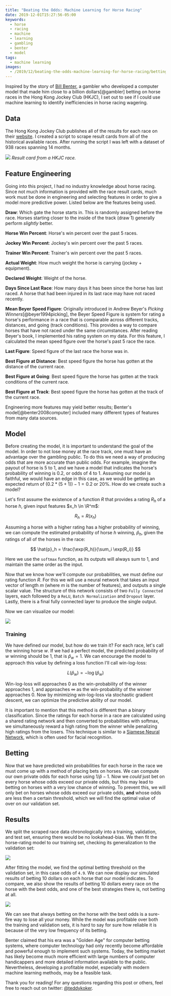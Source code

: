 ```yaml
---
title: "Beating the Odds: Machine Learning for Horse Racing"
date: 2019-12-01T15:27:56-05:00
keywords:
  - horse
  - racing
  - machine
  - learning
  - gambling
  - benter
  - model
tags:
  - machine learning
images:
  - /2019/12/beating-the-odds-machine-learning-for-horse-racing/betting.png
---
```


Inspired by the story of [Bill
Benter](https://en.wikipedia.org/wiki/Bill_Benter), a gambler who developed a
computer model that made him close to a billion dollars[@gambler] betting on horse
races in the Hong Kong Jockey Club (HKJC), I set out to see if I could use machine
learning to identify inefficiencies in horse racing wagering.
<!--more-->

## Data

The Hong Kong Jockey Club publishes all of the results for each race on their
[website](https://racing.hkjc.com/racing/english/index.aspx). I created a script
to scrape result cards from all of the historical available races. After running
the script I was left with a dataset of 938 races spanning 14 months.

![](hkjc.png)
*Result card from a HKJC race.*

## Feature Engineering

Going into this project, I had no industry knowledge about horse racing. Since
not much information is provided with the race result cards, much work must be
done in engineering and selecting features in order to give a model more
predictive power. Listed below are the features being used.

**Draw**: Which gate the horse starts in. This is randomly assigned before the
race. Horses starting closer to the inside of the track (draw 1) generally perform
*slightly* better.

**Horse Win Percent**: Horse's win percent over the past 5 races.

**Jockey Win Percent**: Jockey's win percent over the past 5 races.

**Trainer Win Percent**: Trainer's win percent over the past 5 races.

**Actual Weight**: How much weight the horse is carrying (jockey +
equipment).

**Declared Weight**: Weight of the horse.

**Days Since Last Race**: How many days it has been since the horse has last
raced. A horse that had been injured in its last race may have not raced
recently.

**Mean Beyer Speed Figure**: Originally introduced in Andrew Beyer's *Picking
Winners*[@beyer1994picking], the Beyer Speed Figure is system for rating a
horse's performance in a race that is comparable across different tracks,
distances, and going (track conditions). This provides a way to compare horses that have not
raced under the same circumstances. After reading Beyer's book, I implemented
his rating system on my data. For this feature, I calculated the mean speed
figure over the horse's past 5 race the race.

**Last Figure**: Speed figure of the last race the horse was in.

**Best Figure at Distance**: Best speed figure the horse has gotten at the
distance of the current race.

**Best Figure at Going**: Best speed figure the horse has gotten at the
track conditions of the current race.

**Best Figure at Track**: Best speed figure the horse has gotten at the
track of the current race.

Engineering more features may yield better results; Benter's
model[@benter2008computer] included many different types of features from many
data sources.

## Model

Before creating the model, it is important to understand the goal of the model.
In order to not lose money at the race track, one must have an advantage over
the gambling public. To do this we need a way of producing odds that are more
accurate than public odds. For example, imagine the payout of horse is 5 to 1,
and we have a model that indicates the horse's probability of winning is 0.2, or
odds of 4 to 1. Assuming our model is faithful, we would have an edge in this
case, as we would be getting an expected return of $(0.2 * (5 + 1)) - 1 = 0.2$
or 20%. How do we create such a model?

Let's first assume the existence of a function $R$ that provides a rating $R_h$ of a
horse $h$, given input features $x_h \in \R^m$:

$$ R_h = R(x_h) $$ 

Assuming a horse with a higher rating has a higher probability of winning, we can
compute the estimated probability of horse $h$ winning, $\hat{p}_h$, given the ratings of all of the
horses in the race:

$$ \hat{p}_h = \frac{\exp(R_h)}{\sum_i \exp(R_i)} $$

Here we use the `softmax` function, as its outputs will always sum to 1, and
maintain the same order as the input.

Now that we know how we'll compute our probabilities, we must define our rating
function $R$. For this we will use a neural network that takes an input vector
of length $m$ (where $m$ is the number of features), and outputs a single scalar
value. The structure of this network consists of two `Fully Connected` layers, each
followed by a `ReLU`, `Batch Normalization` and `Dropout` layer. Lastly, there
is a final fully connected layer to produce the single output.

Now we can visualize our model:

![](probs.png)

### Training

We have defined our model, but how do we train it? For each race, let's call the
winning horse $w$. If we had a perfect model, the predicted probability of $w$
winning should be 1, that is $\hat{p}_w = 1$. We can encourage the model to
approach this value by defining a loss function I'll call win-log-loss:

$$ L(\hat{p}_w) = -\log(\hat{p}_w) $$

Win-log-loss will approaches 0 as the win-probability of the winner approaches
1, and approaches $\infty$ as the win-probability of the winner approaches 0.
Now by minimizing win-log-loss via stochastic gradient descent, we can optimize
the predictive ability of our model.

It is important to mention that this method is different than a binary
classification. Since the ratings for each horse in a race are calculated using
a shared rating network and then converted to probabilities with softmax, we
simultaneously reward a high rating from the winner while penalizing high
ratings from the losers. This technique is similar to a [Siamese Neural
Network](https://en.wikipedia.org/wiki/Siamese_neural_network), which is often
used for facial recognition.

## Betting

Now that we have predicted win probabilities for each horse in the race we must
come up with a method of placing bets on horses. We can compute our own private
odds for each horse using $1/\hat{p} - 1$. Now we *could* just bet on every horse
whose odds exceed our private odds, but this may lead to betting on horses with
a very low chance of winning. To prevent this, we will only bet on horses whose
odds exceed our private odds, **and** whose odds are less then a certain
threshold, which we will find the optimal value of over on our validation set.

## Results

We split the scraped race data chronologically into a training, validation,
and test set, ensuring there would be no lookahead-bias. We then fit the
horse-rating model to our training set, checking its generalization to the
validation set:

![](train.png)

After fitting the model, we find the optimal betting threshold on the validation
set, in this case odds of `4.9`. We can now display our simulated results of
betting 10 dollars on each horse that our model indicates. To compare, we also
show the results of betting 10 dollars every race on the horse with the best
odds, and one of the best strategies there is, not betting at all.

![](betting.png)

We can see that always betting on the horse with the best odds is a sure-fire
way to lose all your money. While the model was profitable over both the
training and validation sets, it is hard to say for sure how reliable it is
because of the very low frequency of its betting.

Benter claimed that his era was a "Golden Age" for computer betting systems,
where computer technology had only recently become affordable and powerful
enough to implement such systems. Today, the betting market has likely become
much more efficient with large numbers of computer handicappers and more detailed
information available to the public. Nevertheless, developing a profitable
model, especially with modern machine learning methods, may be a feasible task.

Thank you for reading! For any questions regarding this post or others, feel
free to reach out on twitter: [\@teddykoker](https://twitter.com/teddykoker).
